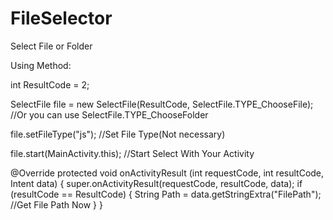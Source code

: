 # FileSelector
Select File or Folder

Using Method:

int ResultCode = 2;

SelectFile file = new SelectFile(ResultCode, SelectFile.TYPE_ChooseFile);
//Or you can use      SelectFile.TYPE_ChooseFolder

file.setFileType("js");
//Set File Type(Not necessary)

file.start(MainActivity.this);
//Start Select With Your Activity

@Override
protected void onActivityResult (int requestCode, int resultCode, Intent data)
{
        super.onActivityResult(requestCode, resultCode, data);
        if (resultCode == ResultCode)
        {
            String Path = data.getStringExtra("FilePath");
            //Get File Path Now
        }
}